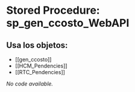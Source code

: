# Stored Procedure: sp_gen_ccosto_WebAPI

## Usa los objetos:
- [[gen_ccosto]]
- [[HCM_Pendencies]]
- [[RTC_Pendencies]]

*No code available.*
